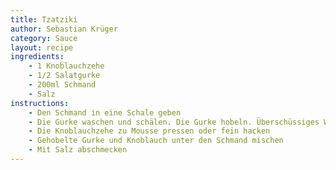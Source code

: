 ```yaml
---
title: Tzatziki
author: Sebastian Krüger
category: Sauce
layout: recipe
ingredients:
    - 1 Knoblauchzehe
    - 1/2 Salatgurke
    - 200ml Schmand
    - Salz
instructions:
    - Den Schmand in eine Schale geben
    - Die Gurke waschen und schälen. Die Gurke hobeln. Überschüssiges Wasser aus der gehobelten Gurke auspressen
    - Die Knoblauchzehe zu Mousse pressen oder fein hacken
    - Gehobelte Gurke und Knoblauch unter den Schmand mischen
    - Mit Salz abschmecken
---
```


